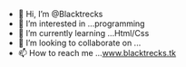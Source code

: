 - 👋 Hi, I’m @Blacktrecks
- 👀 I’m interested in ...programming
- 🌱 I’m currently learning ...Html/Css
- 💞️ I’m looking to collaborate on ...
- 📫 How to reach me ...www.blacktrecks.tk

<!---
Blacktrecks/Blacktrecks is a ✨ special ✨ repository because its `README.md` (this file) appears on your GitHub profile.
You can click the Preview link to take a look at your changes.
--->
